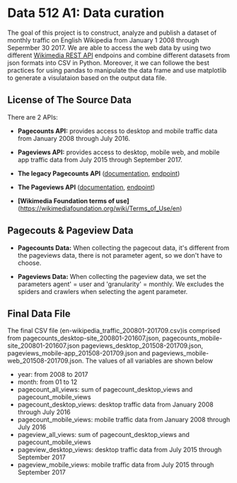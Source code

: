 # Data 512 A1: Data curation
The goal of this project is to construct, analyze and publish a dataset of monthly traffic on English Wikipedia from January 1 2008 through Sepermber 30 2017. We are able to access the web data by using two different [Wikimedia REST API](https://www.mediawiki.org/wiki/REST_API) endpoins and combine different datasets from json formats into CSV in Python. Moreover, it we can followe the best practices for using pandas to manipulate the data frame and use matplotlib to generate a visulataion based on the output data file.

## License of The Source Data

There are 2 APIs: 
* **Pagecounts API:** provides access to desktop and mobile traffic data from January 2008 through July 2016.

* **Pageviews API:** provides access to desktop, mobile web, and mobile app traffic data from July 2015 through September 2017.

* **The legacy Pagecounts API** ([documentation](https://wikitech.wikimedia.org/wiki/Analytics/AQS/Legacy_Pagecounts), [endpoint](https://wikimedia.org/api/rest_v1/#!/Pagecounts_data_(legacy)/get_metrics_legacy_pagecounts_aggregate_project_access_site_granularity_start_end))

* **The Pageviews API** ([documentation](https://wikitech.wikimedia.org/wiki/Analytics/AQS/Pageviews), [endpoint](https://wikimedia.org/api/rest_v1/#!/Pageviews_data/get_metrics_pageviews_aggregate_project_access_agent_granularity_start_end))

* **[Wikimedia Foundation terms of use]** (https://wikimediafoundation.org/wiki/Terms_of_Use/en)

## Pagecouts & Pageview Data
* **Pagecounts Data:** When collecting the pagecout data, it's different from the pageviews data, there is not parameter agent, so we don't have to choose.

* **Pageviews Data:** When collecting the pageview data, we set the parameters agent' = user and 'granularity' = monthly. We excludes the spiders and crawlers when selecting the agent parameter.

## Final Data File
The final CSV file (en-wikipedia_traffic_200801-201709.csv)is comprised from pagecounts_desktop-site_200801-201607.json, pagecounts_mobile-site_200801-201607.json pageviews_desktop_201508-201709.json, pageviews_mobile-app_201508-201709.json and pageviews_mobile-web_201508-201709.json. The values of all variables are shown below

* year: from 2008 to 2017
* month: from 01 to 12
* pagecount_all_views: sum of pagecount_desktop_views and pagecount_mobile_views
* pagecount_desktop_views: desktop traffic data from January 2008 through July 2016
* pagecount_mobile_views: mobile traffic data from January 2008 through July 2016
* pageview_all_views: sum of pagecount_desktop_views and pagecount_mobile_views
* pageview_desktop_views: desktop traffic data from July 2015 through September 2017
* pageview_mobile_views: mobile traffic data from July 2015 through September 2017
